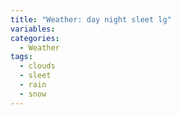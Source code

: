 ```yaml
---
title: "Weather: day night sleet lg"
variables:
categories:
  - Weather
tags:
  - clouds
  - sleet
  - rain
  - snow
---
```

